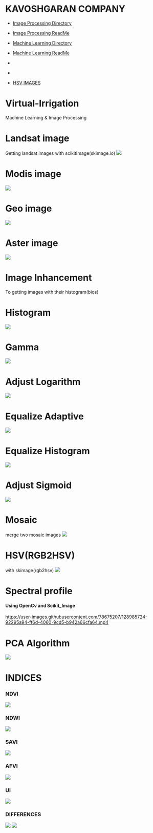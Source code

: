 # KAVOSHGARAN COMPANY
- [Image Processing Directory](https://github.com/MohammadMahdiOmid/Virtual-Irrigation/tree/master/Image_processing)
- [Image Processing ReadMe](https://github.com/MohammadMahdiOmid/Virtual-Irrigation/tree/master/Machine_learning)
- [Machine Learning Directory]()
- [Machine Learning ReadMe]()
- []()
- []()

- [HSV IMAGES](https://github.com/MohammadMahdiOmid/Virtual-Irrigation/blob/master/Image_processing/hsv/hsv.md)












# Virtual-Irrigation
Machine Learning &amp; Image Processing

# Landsat image
Getting landsat images with scikitImage(skimage.io)
![](Image_processing//import_image_satellite/images/landsat.png)

# Modis image 
![](Image_processing//import_image_satellite/images/Modis.png)

# Geo image
![](Image_processing//import_image_satellite/images/GEO.png)

# Aster image
![](Image_processing//import_image_satellite/images/aster2.png)

# Image Inhancement
To getting images with their histogram(bios)

# Histogram
![](Image_processing//image_inhancement/images/Histogram.png)

# Gamma
![](Image_processing//image_inhancement/images/gamma.png)

# Adjust Logarithm
![](Image_processing//image_inhancement/images/lod_adj.png)

# Equalize Adaptive
![](Image_processing//image_inhancement/images/eq_adaptive.png)

# Equalize Histogram
![](Image_processing//image_inhancement/images/eql_hist.png)

# Adjust Sigmoid
![](Image_processing//image_inhancement/images/adj_sigmoid.png)

# Mosaic
merge two mosaic images
![](Image_processing//mosaic_file/images/resualt.png)

# HSV(RGB2HSV)
with skimage(rgb2hsv)
![](Image_processing//hsv/images/hsv_images.png)

# Spectral profile
#### Using OpenCv and Scikit_Image
https://user-images.githubusercontent.com/78675207/128985724-92295a94-ff6d-4060-9cd5-b942a66cfa64.mp4

# PCA Algorithm
![](Image_processing//PCA_algorithm/images/pca.png)

# INDICES
### NDVI 
![](Image_processing//indices/images/NDVI.png)
### NDWI
![](Image_processing//indices/images/NDWI.png)
### SAVI 
![](Image_processing//indices/images/SAVI.png)
### AFVI 
![](Image_processing//indices/images/AFVI.png)
### UI 
![](Image_processing//indices/images/UI.png)
### DIFFERENCES
![](Image_processing//indices/images/All.png)
![](Image_processing//indices/images/All2.png)
